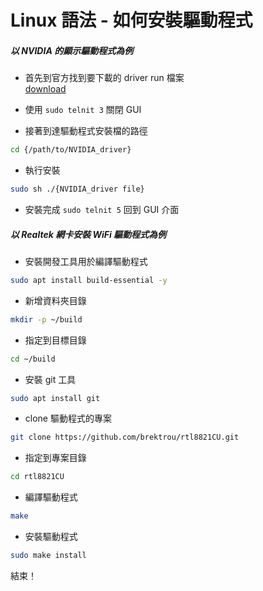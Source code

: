# Linux 語法 - 如何安裝驅動程式

##### 以 NVIDIA 的顯示驅動程式為例

- 首先到官方找到要下載的 driver run 檔案  
  [download](https://www.nvidia.com/zh-tw/drivers/unix/linux-amd64-display-archive/)


- 使用 `sudo telnit 3` 關閉 GUI 

- 接著到達驅動程式安裝檔的路徑

```bash
cd {/path/to/NVIDIA_driver}
```
- 執行安裝

```bash
sudo sh ./{NVIDIA_driver file}
```
- 安裝完成 `sudo telnit 5` 回到 GUI 介面

##### 以 Realtek 網卡安裝 WiFi 驅動程式為例

- 安裝開發工具用於編譯驅動程式

```bash
sudo apt install build-essential -y
```

- 新增資料夾目錄

```bash
mkdir -p ~/build
```

- 指定到目標目錄

```bash
cd ~/build
```

- 安裝 git 工具

```bash
sudo apt install git
```

- clone 驅動程式的專案

```bash
git clone https://github.com/brektrou/rtl8821CU.git
```

- 指定到專案目錄

```bash
cd rtl8821CU
```

- 編譯驅動程式

```bash
make
```

- 安裝驅動程式

```bash
sudo make install
```

結束！